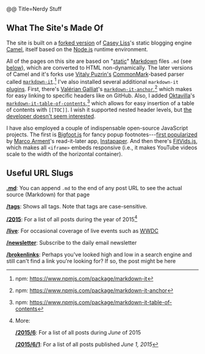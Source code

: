 @@ Title=Nerdy Stuff  

## What The Site's Made Of

The site is built on a [forked version][github] of [Casey Liss][twitter]'s static blogging engine [Camel][github 2], itself based on the [Node.js][wikipedia] runtime environment.

All of the pages on this site are based on "[static][wikipedia 2]" [Markdown][wikipedia 3] files `.md` (see [below][theoveranalyzed]), which are converted to HTML non-dynamically. The later versions of Camel and it's forks use [Vitaly Puzrin's][twitter 2] [CommonMark][commonmark]-based parser called [`markdown-it`][github 3].[^mdinpm] I've also installed several additional `markdown-it` [plugins][mdipl]. First, there's [Valérian Galliat][val]'s [`markdown-it-anchor`][github 4],[^mdianpm] which makes for easy linking to specific headers like on GitHub. Also, I added [Oktavilla][oktavilla]'s [`markdown-it-table-of-contents`][github 5],[^mditocnpm] which allows for easy insertion of a table of contents with `[[TOC]]`. I wish it supported nested header levels, but [the developer doesn't seem interested][okt].

I have also employed a couple of indispensable open-source JavaScript projects. The first is [Bigfoot.js][bigfootjs] for fancy popup footnotes---[first popularized][marco] by [Marco Arment][marco2]'s read-it-later app, [Instapaper][itunes]. And then there's [FitVids.js][fitvidsjs], which makes all `<iframe>` embeds responsive (i.e., it makes YouTube videos scale to the width of the horizontal container).

## Useful URL Slugs

**[.md][theoveranalyzed 4]**: You can append `.md` to the end of any post URL to see the actual source (Markdown) for that page

**[/tags][theoveranalyzed 2]**: Shows all tags. Note that tags are case-sensitive.

**[/2015][theoveranalyzed 3]**: For a list of all posts during the year of 2015[^time]

**[/live][theoveranalyzed 5]**: For occasional coverage of live events such as [WWDC][apple]

**[/newsletter][theoveranalyzed 6]**: Subscribe to the daily email newsletter

**[/brokenlinks][theoveranalyzed 7]**: Perhaps you've looked high and low in a search engine and still can't find a link you're looking for? If so, the post might be here

[^mdinpm]: npm: <https://www.npmjs.com/package/markdown-it>
[^mdianpm]: npm: <https://www.npmjs.com/package/markdown-it-anchor>
[^mditocnpm]: npm: <https://www.npmjs.com/package/markdown-it-table-of-contents>
[^time]: More:

	**[/2015/6][theoveranalyzed 8]**: For a list of all posts during *June* of 2015

	**[/2015/6/1][theoveranalyzed 9]**: For a list of all posts published *June 1, 2015*

[apple]: https://developer.apple.com/wwdc/
[bigfootjs]: http://www.bigfootjs.com/
[commonmark]: http://commonmark.org
[fitvidsjs]: http://fitvidsjs.com
[github]: https://github.com/DataMcFly/camel
[github 2]: https://github.com/cliss/camel
[github 3]: https://github.com/markdown-it/markdown-it
[github 4]: https://github.com/valeriangalliat/markdown-it-anchor
[github 5]: https://github.com/Oktavilla/markdown-it-table-of-contents
[itunes]: https://itunes.apple.com/us/app/instapaper/id288545208?mt=8&at=1l3vx9s
[marco]: http://www.marco.org/2011/10/17/instapaper-4-released
[marco2]: http://twitter.com/marcoarment
[mdipl]: https://www.npmjs.com/browse/keyword/markdown-it-plugin
[okt]: https://twitter.com/oktavilla/status/638103971018764288
[oktavilla]: http://oktavilla.se
[theoveranalyzed]: /nerd#slugs
[theoveranalyzed 2]: /tags
[theoveranalyzed 3]: /2015
[theoveranalyzed 4]: /nerd.md
[theoveranalyzed 5]: /live
[theoveranalyzed 6]: /newsletter
[theoveranalyzed 7]: /brokenlinks
[theoveranalyzed 8]: /2015/6
[theoveranalyzed 9]: /2015/6/1
[val]: https://twitter.com/valeriangalliat
[twitter]: https://twitter.com/caseyliss
[twitter 2]: https://twitter.com/puzrin
[wikipedia]: https://en.wikipedia.org/wiki/Node.js
[wikipedia 2]: https://en.wikipedia.org/wiki/Static_web_page
[wikipedia 3]: https://en.wikipedia.org/wiki/Markdown
[wikipedia 4]: https://en.wikipedia.org/wiki/Safari_(web_browser)